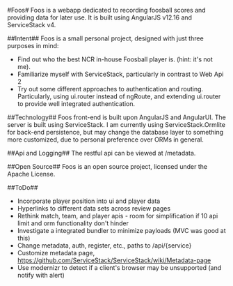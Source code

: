 ﻿#Foos#
Foos is a webapp dedicated to recording foosball scores and providing data for later use. It is built using AngularJS v12.16 and ServiceStack v4.

##Intent##
Foos is a small personal project, designed with just three purposes in mind:

* Find out who the best NCR in-house Foosball player is. (hint: it's not me).
* Familiarize myself with ServiceStack, particularly in contrast to Web Api 2
* Try out some different approaches to authentication and routing. Particularly, using ui.router instead of ngRoute, and extending ui.router to provide well integrated authentication.

##Technology##
Foos front-end is built upon AngularJS and AngularUI.
The server is built using ServiceStack. I am currently using ServiceStack.Ormlite for back-end persistence, but may change the database layer to something more customized, due to personal preference over ORMs in general.

##Api and Logging##
The restful api can be viewed at /metadata.

##Open Source##
Foos is an open source project, licensed under the Apache License.

##ToDo##
* Incorporate player position into ui and player data
* Hyperlinks to different data sets across review pages
* Rethink match, team, and player apis - room for simplification if 10 api limit and orm functionality don't hinder
* Investigate a integrated bundler to minimize payloads (MVC was good at this)
* Change metadata, auth, register, etc., paths to /api/{service}
* Customize metadata page, https://github.com/ServiceStack/ServiceStack/wiki/Metadata-page
* Use modernizr to detect if a client's browser may be unsupported (and notify with alert)